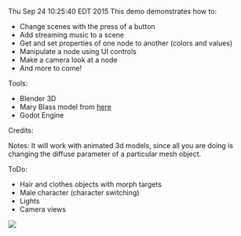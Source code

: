 Thu Sep 24 10:25:40 EDT 2015
This demo demonstrates how to:

- Change scenes with the press of a button
- Add streaming music to a scene
- Get and set properties of one node to another (colors and values)
- Manipulate a node using UI controls
- Make a camera look at a node
- And more to come!


Tools:
- Blender 3D
- Mary Blass model from [here](http://tf3dm.com)
- Godot Engine


Credits:


Notes:
It will work with animated 3d models, since all you are doing is changing the diffuse parameter of a particular mesh object.

ToDo:
- Hair and clothes objects with morph targets
- Male character (character switching)
- Lights
- Camera views

![](https://github.com/TutorialDoctor/TD-Godot-Games/blob/master/Model%20Viewer/screenshot.png?raw=true)

